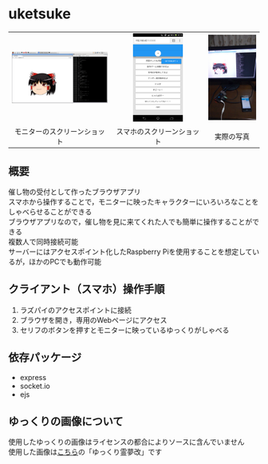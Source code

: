 # uketsuke

| | | |
|:---:|:---:|:---:|
| [<img src="img/raspberry_screen.png" width="200px">](img/raspberry_screen.png) | [<img src="img/smartphone_screen.png" width="100px">](img/smartphone_screen.png) | [<img src="img/photo.jpg" width="100">](img/photo.jpg) |
| モニターのスクリーンショット | スマホのスクリーンショット | 実際の写真 |

## 概要
催し物の受付として作ったブラウザアプリ  
スマホから操作することで，モニターに映ったキャラクターにいろいろなことをしゃべらせることができる  
ブラウザアプリなので，催し物を見に来てくれた人でも簡単に操作することができる  
複数人で同時接続可能  
サーバーにはアクセスポイント化したRaspberry Piを使用することを想定しているが，ほかのPCでも動作可能

## クライアント（スマホ）操作手順
1. ラズパイのアクセスポイントに接続
1. ブラウザを開き，専用のWebページにアクセス
1. セリフのボタンを押すとモニターに映っているゆっくりがしゃべる

## 依存パッケージ
* express
* socket.io
* ejs

## ゆっくりの画像について
使用したゆっくりの画像はライセンスの都合によりソースに含んでいません  
使用した画像は[こちら](http://www.nicotalk.com/charasozai_yk.html)の「ゆっくり霊夢改」です
